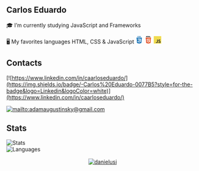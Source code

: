 ## Carlos Eduardo

🎓 I’m currently studying JavaScript and Frameworks

<p>
  🖥️ My favorites languages HTML, CSS & JavaScript 
  <img src="https://raw.githubusercontent.com/devicons/devicon/master/icons/css3/css3-plain-wordmark.svg" alt="css3"  width="20" height="20"/>
  <img src="https://raw.githubusercontent.com/devicons/devicon/master/icons/html5/html5-original-wordmark.svg" alt="html5"  width="20" height="20"/>
  <img src="https://raw.githubusercontent.com/devicons/devicon/master/icons/javascript/javascript-original.svg" alt="javascript" width="20" height="20"/>
</p>

## Contacts

[![https://www.linkedin.com/in/caarloseduardo/](https://img.shields.io/badge/-Carlos%20Eduardo-0077B5?style=for-the-badge&logo=Linkedin&logoColor=white)](https://www.linkedin.com/in/caarloseduardo/)

[![mailto:adamaugustinsky@gmail.com](https://img.shields.io/badge/carloseduardo.and2@gmail.com-D14836?style=for-the-badge&logo=Gmail&logoColor=white)](mailto:carloseduardo.and2@gmail.com)

## Stats
<p>
<img src="https://github-readme-stats.vercel.app/api?username=caarloseduardo&show_icons=true&theme=radical" alt="Stats"/> <br/>
<img src="https://github-readme-stats.vercel.app/api/top-langs/?username=caarloseduardo&theme=radical" alt="Languages"/>
</p>



<p align="center">
<a href="https://www.linkedin.com/in/caarloseduardo/" target="blank"><img align="center" src="https://cdn.jsdelivr.net/npm/simple-icons@3.0.1/icons/linkedin.svg" alt="danielusi" height="20" width="20" /></a>
</p>
